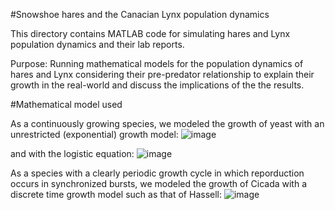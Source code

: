 #Snowshoe hares and the Canacian Lynx population dynamics

This directory contains MATLAB code for simulating hares and Lynx population dynamics and their lab reports. 

Purpose: Running mathematical models for the population dynamics of hares and Lynx considering their pre-predator relationship to explain their growth in the real-world and discuss the implications of the the results.


#Mathematical model used 

As a continuously growing species, we modeled the growth of yeast with an unrestricted (exponential) growth model:
      ![image](https://github.com/user-attachments/assets/12366801-451a-4804-9b06-6c0f7e842922) 

and with the logistic equation: 
![image](https://github.com/user-attachments/assets/1d0c8e34-d3b3-499c-a97c-29f98b17bec7)

As a species with a clearly periodic growth cycle in which reporduction occurs in synchronized bursts, we modeled the growth of Cicada with a discrete time growth model such as that of Hassell:
![image](https://github.com/user-attachments/assets/8dbb358e-a4ce-45e6-b7f5-86c52599d0f4)
